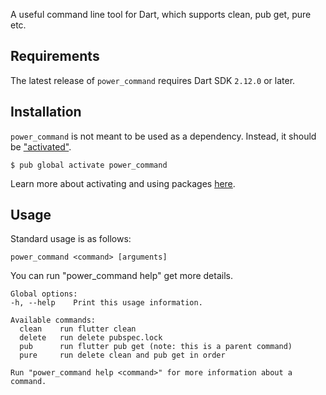 A useful command line tool for Dart, which supports clean, pub get, pure etc.

## Requirements

The latest release of `power_command` requires Dart SDK `2.12.0` or later.

## Installation

`power_command` is not meant to be used as a dependency. Instead, it should be ["activated"](https://www.dartlang.org/tools/pub/cmd/pub-global#activating-a-package).

```
$ pub global activate power_command
```

Learn more about activating and using packages [here](https://www.dartlang.org/tools/pub/cmd/pub-global).

## Usage

Standard usage is as follows:

```
power_command <command> [arguments]
```

You can run "power_command help" get more details.

```
Global options:
-h, --help    Print this usage information.

Available commands:
  clean    run flutter clean
  delete   run delete pubspec.lock
  pub      run flutter pub get (note: this is a parent command)
  pure     run delete clean and pub get in order

Run "power_command help <command>" for more information about a command.

```
